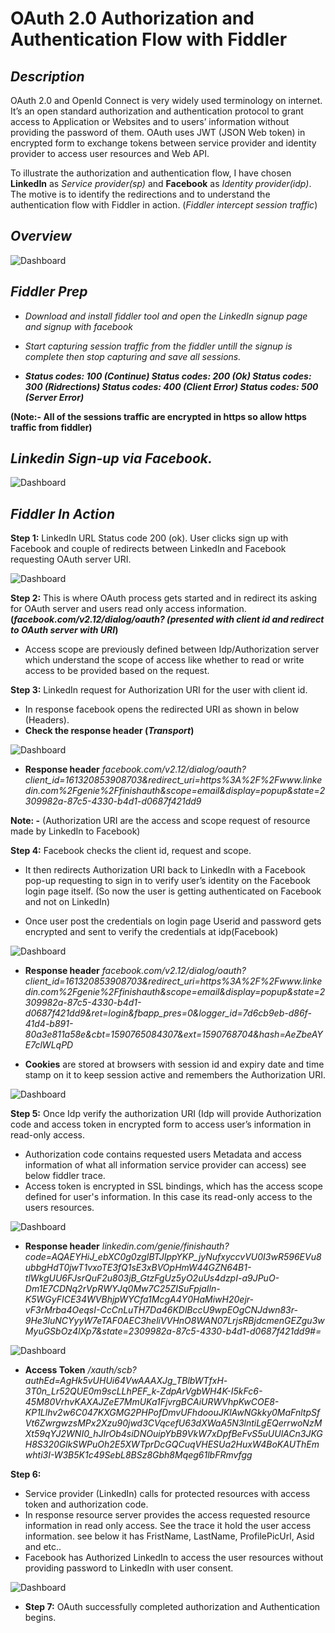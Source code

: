 # OAuth 2.0 Authorization and Authentication Flow with Fiddler

## *Description*
OAuth 2.0 and OpenId Connect is very widely used terminology on internet. It’s an open standard authorization and authentication protocol to grant access to Application or Websites and to users’ information without providing the password of them. OAuth uses JWT (JSON Web token) in encrypted form to exchange tokens between service provider and identity provider to access user resources and Web API.

To illustrate the authorization and authentication flow, I have chosen **LinkedIn** as *Service provider(sp)* and **Facebook** as *Identity provider(idp)*. The motive is to identify the redirections and to understand the authentication flow with Fiddler in action. (*Fiddler intercept session traffic*)

## *Overview*

![Dashboard](https://anishpathan.files.wordpress.com/2020/05/oauth_authflow.jpg?w=1024)

## *Fiddler Prep*

* *Download and install fiddler tool and open the LinkedIn signup page and signup with facebook*

* *Start capturing session traffic from the fiddler untill the signup is complete then stop capturing and save all sessions.*
* ***Status codes: 100 (Continue) Status codes: 200 (Ok) Status codes: 300 (Ridrections) Status codes: 400 (Client Error) Status codes: 500 (Server Error)***

**(Note:- All of the sessions traffic are encrypted in https so allow https traffic from fiddler)**

## *Linkedin Sign-up via Facebook.*

![Dashboard](https://s2.aconvert.com/convert/p3r68-cdx67/ttwkz-jw3sl.png)

## *Fiddler In Action*

**Step 1:** LinkedIn URL Status code 200 (ok). User clicks sign up with Facebook and couple of redirects between LinkedIn and Facebook requesting OAuth server URI.

![Dashboard](https://anishpathan.files.wordpress.com/2020/05/4.png?w=1024)

**Step 2:** This is where OAuth process gets started and in redirect its asking for OAuth server and  users read only access information.**(*facebook.com/v2.12/dialog/oauth? (presented with client id and redirect to OAuth server with URI*)**
* Access scope are previously defined between Idp/Authorization server which understand the scope of access like whether to read or write access to be provided based on the request.


**Step 3:** LinkedIn request for Authorization URI for the user with client id.
* In response facebook opens the redirected URI as shown in below (Headers).  
* **Check the response header (*Transport*)**

![Dashboard](https://anishpathan.files.wordpress.com/2020/05/5.png?w=1024)

* **Response header** 
*facebook.com/v2.12/dialog/oauth?client_id=161320853908703&redirect_uri=https%3A%2F%2Fwww.linkedin.com%2Fgenie%2Ffinishauth&scope=email&display=popup&state=2309982a-87c5-4330-b4d1-d0687f421dd9*

**Note: -** (Authorization URI are the access and scope request of resource made by LinkedIn to Facebook)

**Step 4:** Facebook checks the client id, request and scope. 
* It then redirects Authorization URI back to LinkedIn with a Facebook pop-up requesting to sign in to verify user’s identity on the Facebook login page itself. (So now the user is getting authenticated on Facebook and not on LinkedIn)

* Once user post the credentials on login page Userid and password gets encrypted and sent to verify the credentials at idp(Facebook)

![Dashboard](https://anishpathan.files.wordpress.com/2020/05/7.png?w=1024)

* **Response header** 
*facebook.com/v2.12/dialog/oauth?client_id=161320853908703&redirect_uri=https%3A%2F%2Fwww.linkedin.com%2Fgenie%2Ffinishauth&scope=email&display=popup&state=2309982a-87c5-4330-b4d1-d0687f421dd9&ret=login&fbapp_pres=0&logger_id=7d6cb9eb-d86f-41d4-b891-80a3e811a58e&cbt=1590765084307&ext=1590768704&hash=AeZbeAYE7clWLqPD*

* **Cookies** are stored at browsers with session id and expiry date and time stamp on it to keep session active and remembers the Authorization URI.

![Dashboard](https://anishpathan.files.wordpress.com/2020/05/7.png?w=1024)

**Step 5:** Once Idp verify the authorization URI (Idp will provide Authorization code and access token in encrypted form to access user’s information in read-only access.

* Authorization code contains requested users Metadata and access information of what all information service provider can access) see below fiddler trace.
* Access token is encrypted in SSL bindings, which has the access scope defined for user's information. In this case its read-only access to the users resources.

![Dashboard](https://anishpathan.files.wordpress.com/2020/05/6.png?w=1024)

* **Response header** 
*linkedin.com/genie/finishauth?code=AQAEYHiJ_ebXC0g0zgIBTJIppYKP_jyNufxyccvVU0I3wR596EVu8ubbgHdT0jwT1vxoTE3fQ1sE3xBVOpHmW44GZN64B1-tlWkgUU6FJsrQuF2u803jB_GtzFgUz5yO2uUs4dzpI-a9JPuO-Dm1E7CDNq2rVpRWYJq0Mw7C25ZISuFpjaIln-K5WGyFICE34WVBhjpWYCfa1McgA4Y0HaMiwH20ejr-vF3rMrba4OeqsI-CcCnLuTH7Da46KDlBccU9wpEOgCNJdwn83r-9He3luNCYyyW7eTAF0AEC3heliVVHnO8WAN07LrjsRBjdcmenGEZgu3wMyuGSbOz4lXp7&state=2309982a-87c5-4330-b4d1-d0687f421dd9#_=_*

![Dashboard](https://anishpathan.files.wordpress.com/2020/05/8.png?w=1024)

* **Access Token** 
*/xauth/scb?_authEd=AgHk5vUHUi64VwAAAXJg_TBlbWTfxH_-3T0n_Lr52QUE0m9scLLhPEF_k-ZdpArVgbWH4K-I5kFc6-45M80VrhvKAXAJZeE7MmUKa1FjvrgBCAiURWVhpKwCOE8-KP1Llhv2w6C047KXGMG2PHPofDmvUFhdoouJKlAwNGkky0MaFnltpSfVt6ZwrgwzsMPx2Xzu90jwd3CVqcefU63dXWaA5N3lntiLgEQerrwoNzMXt59qYJ2WNI0_hJIrOb4siDNOuipYbB9VkW7xDpfBeFvS5uUUlACn3JKGH8S320GlkSWPuOh2E5XWTprDcGQCuqVHESUa2HuxW4BoKAUThEmwhti3I-W3B5K1c49SebL8BSz8Gbh8Mqeg61lbFRmvfgg*

**Step 6:** 
* Service provider (LinkedIn) calls for protected resources with access token and authorization code. 
* In response resource server provides the access requested resource information in read only access. See the trace it hold the user access information. see below it has FristName, LastName, ProfilePicUrl, Asid and etc..
* Facebook has Authorized LinkedIn to access the user resources without providing password to LinkedIn with user consent.

![Dashboard](https://anishpathan.files.wordpress.com/2020/05/9.png?w=1024)


* **Step 7:**
OAuth successfully completed authorization and Authentication begins. 
